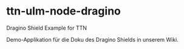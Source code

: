 # ttn-ulm-node-dragino
Dragino Shield Example for TTN

Demo-Applikation für die Doku des Dragino Shields in unserem Wiki.
